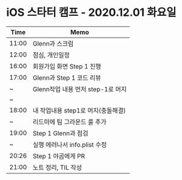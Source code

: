 # iOS 스타터 캠프 - 2020.12.01 화요일

Time  | Memo 
----- | -----
11:00 | Glenn과 스크럼
12:00 | 점심, 개인일정
16:00 | 회원가입 화면 Step 1 진행
17:00 | Glenn과 Step 1 코드 리뷰
    ~ | Glenn작업 내용 먼저 step-1로 머지
    ~ |
18:00 | 내 작업내용 step1로 머지(충돌해결)
    ~ | 리드미에 팀 그라운드 룰 추가
19:00 | Step 1 Glenn과 점검
    ~ | 실행 에러나서 info.plist 수정
20:26 | Step 1 야곰에게 PR
21:00 | 노트 정리, TIL 작성

